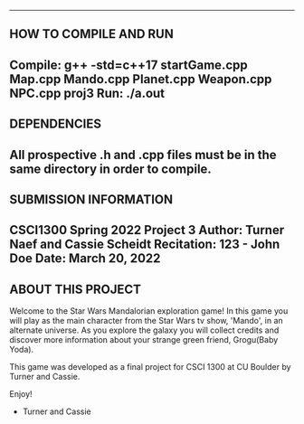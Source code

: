 ------------------------
HOW TO COMPILE AND RUN
------------------------
Compile: g++ -std=c++17 startGame.cpp Map.cpp Mando.cpp Planet.cpp Weapon.cpp NPC.cpp
proj3
Run: ./a.out
------------------------
DEPENDENCIES
------------------------
All prospective .h and .cpp files must be in the same directory in order to compile.
------------------------
SUBMISSION INFORMATION
------------------------
CSCI1300 Spring 2022 Project 3
Author: Turner Naef and Cassie Scheidt
Recitation: 123 - John Doe
Date: March 20, 2022
------------------------
ABOUT THIS PROJECT
------------------------
Welcome to the Star Wars Mandalorian exploration game! In this game you will play as the main character
from the Star Wars tv show, 'Mando', in an alternate universe. As you explore the galaxy you will collect 
credits and discover more information about your strange green friend, Grogu(Baby Yoda).

This game was developed as a final project for CSCI 1300 at CU Boulder by Turner and Cassie.

Enjoy!

- Turner and Cassie
